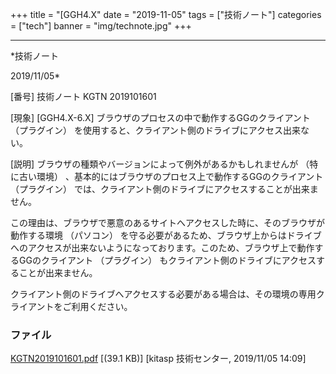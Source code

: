 ﻿+++
title = "[GGH4.X"
date = "2019-11-05"
tags = ["技術ノート"]
categories = ["tech"]
banner = "img/technote.jpg"
+++

-----------------------------------------------------------------------------------------------------------------------------

*技術ノート

2019/11/05*


[番号]
技術ノート KGTN 2019101601

[現象]
[GGH4.X-6.X] ブラウザのプロセスの中で動作するGGのクライアント
（プラグイン）
を使用すると、クライアント側のドライブにアクセス出来ない。

[説明]
ブラウザの種類やバージョンによって例外があるかもしれませんが
（特に古い環境）
、基本的にはブラウザのプロセス上で動作するGGのクライアント
（プラグイン）
では、クライアント側のドライブにアクセスすることが出来ません。

この理由は、ブラウザで悪意のあるサイトへアクセスした時に、そのブラウザが動作する環境
（パソコン）
を守る必要があるため、ブラウザ上からはドライブへのアクセスが出来ないようになっております。このため、ブラウザ上で動作するGGのクライアント
（プラグイン）
もクライアント側のドライブにアクセスすることが出来ません。

クライアント側のドライブへアクセスする必要がある場合は、その環境の専用クライアントをご利用ください。


### ファイル

 
 


[KGTN2019101601.pdf](http://techreport.kitasp.net/attachments/download/4405/KGTN2019101601.pdf)
 [(39.1 KB)] [kitasp 技術センター, 2019/11/05
14:09]


 


 

